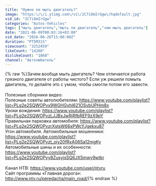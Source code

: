 ```yaml
---
title: "Нужно ли мыть двигатель?"
image: "https:\/\/i.ytimg.com\/vi\/2C7iOmIrGgw\/hqdefault.jpg"
vid_id: "2C7iOmIrGgw"
categories: "Autos-Vehicles"
tags: ["мыть двигатель","мыть ли двигатель","чем мыть двигатель"]
date: "2021-06-09T00:03:16+03:00"
vid_date: "2016-06-26T15:00:00Z"
duration: "PT5M31S"
viewcount: "3252459"
likeCount: "14260"
dislikeCount: "1868"
channel: "Автолюбитель"
---
```

{% raw %}Зачем вообще мыть двигатель? Чем отличается работа грязного двигателя от работы чистого? Если уж решили помыть двигатель, то делайте это с умом, чтобы смогли потом его завести.<br /><br />Полезные сборники видео:<br />Полезные советы автолюбителям: <a rel="nofollow" target="blank" href="https://www.youtube.com/playlist?list=PLg2e2SQWOPvx9WGHGyhI621OSvbUPHm8x">https://www.youtube.com/playlist?list=PLg2e2SQWOPvx9WGHGyhI621OSvbUPHm8x</a><br />Уроки вождения: <a rel="nofollow" target="blank" href="https://www.youtube.com/playlist?list=PLg2e2SQWOPvzLJJBxJwRjRfbREF9zX9pY">https://www.youtube.com/playlist?list=PLg2e2SQWOPvzLJJBxJwRjRfbREF9zX9pY</a><br />Правильная парковка автомобиля: <a rel="nofollow" target="blank" href="https://www.youtube.com/playlist?list=PLg2e2SQWOPvzrXstsW66xPWcYJgekxu87">https://www.youtube.com/playlist?list=PLg2e2SQWOPvzrXstsW66xPWcYJgekxu87</a><br />Угон автомобиля. Автомобильные мошенники: <a rel="nofollow" target="blank" href="https://www.youtube.com/playlist?list=PLg2e2SQWOPvzt_oiy20fRxA06Sa12mgKy">https://www.youtube.com/playlist?list=PLg2e2SQWOPvzt_oiy20fRxA06Sa12mgKy</a><br />Автомобильные шины и их особенности: <a rel="nofollow" target="blank" href="https://www.youtube.com/playlist?list=PLg2e2SQWOPvy8ZusyjsSQ6JX5mwy9wtkr">https://www.youtube.com/playlist?list=PLg2e2SQWOPvy8ZusyjsSQ6JX5mwy9wtkr</a> <br /><br />Канал НТВ: <a rel="nofollow" target="blank" href="https://www.youtube.com/user/ntvru">https://www.youtube.com/user/ntvru</a><br />Сайт программы «Главная дорога»: <a rel="nofollow" target="blank" href="http://www.ntv.ru/peredacha/main_road/">http://www.ntv.ru/peredacha/main_road/</a>{% endraw %}
